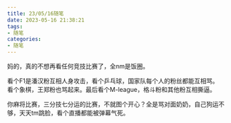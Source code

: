 ```yaml
---
title: 23/05/16随笔
date: 2023-05-16 21:38:21
tags:
- 随笔
categories:
- 随笔
---
```

妈的，真的不想再看任何竞技比赛了，全nm是饭圈。

看个F1是潘汉粉互相人身攻击，看个乒乓球，国家队每个人的粉丝都能互相骂。
看个象棋，王郑粉也骂起来。最后看个M-league，格斗粉和其他粉互相撕逼。

你麻将比赛，三分技七分运的比赛，不就图个开心？全是骂对面奶奶，自己狗运不够，天天tm跳脸，看个直播都能被弹幕气死。

